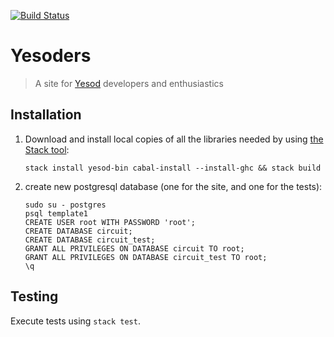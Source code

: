 [![Build Status](https://travis-ci.org/Gizra/yesoders.svg?branch=master)](https://travis-ci.org/Gizra/yesoders)

# Yesoders

> A site for [Yesod](http://www.yesodweb.com/) developers and enthusiastics

## Installation

1. Download and install local copies of all the libraries needed by using [the Stack tool](https://github.com/commercialhaskell/stack/):
    ```
    stack install yesod-bin cabal-install --install-ghc && stack build
    ```    
1. create new postgresql database (one for the site, and one for the tests):

    ```
    sudo su - postgres
    psql template1
    CREATE USER root WITH PASSWORD 'root';
    CREATE DATABASE circuit;
    CREATE DATABASE circuit_test;
    GRANT ALL PRIVILEGES ON DATABASE circuit TO root;
    GRANT ALL PRIVILEGES ON DATABASE circuit_test TO root;
    \q
    ```

## Testing

Execute tests using `stack test`.
